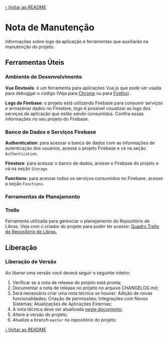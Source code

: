 [‹ Voltar ao README](../README.md) 

# Nota de Manutenção

Informações sobre logs da aplicação e ferramentas que auxiliarão na manutenção do projeto.

## Ferramentas Úteis

### Ambiente de Desenvolvimento
**Vue Devtools**: é um ferramenta para aplicações Vue.js que pode ser usada para debuggar o código (Veja para [Chrome](https://chrome.google.com/webstore/detail/vuejs-devtools/nhdogjmejiglipccpnnnanhbledajbpd) ou para [Firefox](https://addons.mozilla.org/en-US/firefox/addon/vue-js-devtools/)).

**Logs do Firebase**: o projeto está utilizando Firebase para consumir serviços e armazenar dados no Firestore, logo é possível visualizar as logs dos serviços da aplicação que estão sendo consumidos. Confira essas informações no seu projeto do Firebase.

### Banco de Dados e Serviços Firebase
**Authentication**: para acessar o banco de dados com as informações de autenticação dos usuários, acesse o projeto Firebase e vá na seção `Authentication`. 

**Firestore**: para acessar o banco de dados, acesse o Firebase do projeto e vá na seção `Storage`.

**Functions**: para acessar todos os serviços consumidos no Firebase, acesse a seção `Functions`.

### Ferramentas de Planejamento

### Trello

Ferramenta utilizada para gerenciar o planejamento do Repositório de Libras.
Veja com o criador do projeto para poder ter acesso: [Quadro Trello do Repositório de Libras.](https://trello.com/b/pA5aeP5T/reposit%C3%B3rio-de-libras)

## Liberação
### Liberação de Versão


Ao liberar uma versão você deverá seguir o seguinte roteiro:

1. Verificar se a nota de release do projeto está pronta;
2. Documentar a nota de release no projeto no arquivo CHANGELOG.md;
3. Será necessário criar uma nota técnica se houver: Adição de novas funcionalidades; Criação de permissões; Integrações com Novos Sistemas;
Atualizações de Aplicações Externas;
4. A nota técnica deve ser atualizada [neste documento](./NOTA_TECNICA_REPOSITORIO_LIBRAS.md);
5. Altere a versão do projeto;
6. Atualize a branch `master` no repositório do projeto.

[‹ Voltar ao README](../README.md)